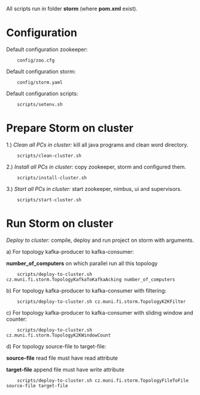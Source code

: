 All scripts run in folder <b>storm</b> (where <b>pom.xml</b> exist).

Configuration
============================

Default configuration zookeeper:

        config/zoo.cfg

Default configuration storm:

        config/storm.yaml

Default configuration scripts:

        scripts/setenv.sh


Prepare Storm on cluster
============================

1.) <i>Clean all PCs in cluster:</i> kill all java programs and clean word directory.

        scripts/clean-cluster.sh

2.) <i>Install all PCs in cluster:</i> copy zookeeper, storm and configured them.

        scripts/install-cluster.sh

3.) <i>Start all PCs in cluster:</i> start zookeeper, nimbus, ui and supervisors.

        scripts/start-cluster.sh

Run Storm on cluster
============================

<i>Deploy to cluster:</i> compile, deploy and run project on storm with arguments.

a) For topology kafka-producer to kafka-consumer:

 <b>number_of_computers</b> on which parallel run all this topology

        scripts/deploy-to-cluster.sh cz.muni.fi.storm.TopologyKafkaToKafkaAcking number_of_computers

b) For topology kafka-producer to kafka-consumer with filtering:

        scripts/deploy-to-cluster.sh cz.muni.fi.storm.TopologyK2KFilter

c) For topology kafka-producer to kafka-consumer with sliding window and counter:

        scripts/deploy-to-cluster.sh cz.muni.fi.storm.TopologyK2KWindowCount

d) For topology source-file to target-file:

 <b>source-file</b> read file must have read attribute

 <b>target-file</b> append file must have write attribute

        scripts/deploy-to-cluster.sh cz.muni.fi.storm.TopologyFileToFile source-file target-file
